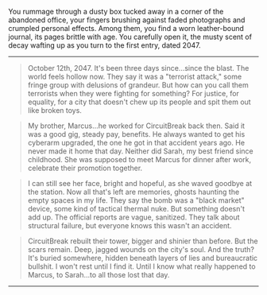 You rummage through a dusty box tucked away in a corner of the abandoned office, your fingers brushing against faded photographs and crumpled personal effects. Among them, you find a worn leather-bound journal, its pages brittle with age. You carefully open it, the musty scent of decay wafting up as you turn to the first entry, dated 2047.

---

> October 12th, 2047.  It's been three days since...since the blast. The world feels hollow now. They say it was a "terrorist attack," some fringe group with delusions of grandeur. But how can you call them terrorists when they were fighting for something? For justice, for equality, for a city that doesn't chew up its people and spit them out like broken toys.

> My brother, Marcus...he worked for CircuitBreak back then. Said it was a good gig, steady pay, benefits. He always wanted to get his cyberarm upgraded, the one he got in that accident years ago.  He never made it home that day. Neither did Sarah, my best friend since childhood. She was supposed to meet Marcus for dinner after work, celebrate their promotion together.

> I can still see her face, bright and hopeful, as she waved goodbye at the station. Now all that's left are memories, ghosts haunting the empty spaces in my life. They say the bomb was a "black market" device, some kind of tactical thermal nuke.  But something doesn't add up. The official reports are vague, sanitized. They talk about structural failure, but everyone knows this wasn't an accident.

> CircuitBreak rebuilt their tower, bigger and shinier than before. But the scars remain. Deep, jagged wounds on the city's soul. And the truth? It's buried somewhere, hidden beneath layers of lies and bureaucratic bullshit. I won't rest until I find it. Until I know what really happened to Marcus, to Sarah...to all those lost that day.


---



